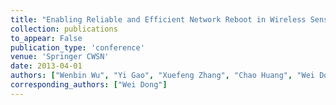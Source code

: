 ```yaml
---
title: "Enabling Reliable and Efficient Network Reboot in Wireless Sensor Networks"
collection: publications
to_appear: False
publication_type: 'conference'
venue: 'Springer CWSN'
date: 2013-04-01
authors: ["Wenbin Wu", "Yi Gao", "Xuefeng Zhang", "Chao Huang", "Wei Dong"]
corresponding_authors: ["Wei Dong"]
---
```


